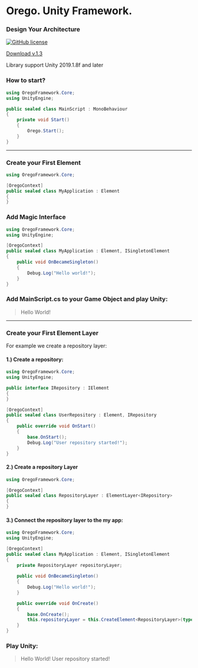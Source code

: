 # Orego. Unity Framework.
### Design Your Architecture
[![GitHub license](https://img.shields.io/badge/license-Apache%20License%202.0-blue.svg?style=flat)](https://www.apache.org/licenses/LICENSE-2.0)

[Download v.1.3](https://github.com/StarKRE/Orego/releases/download/v.1.3/Orego.unitypackage)

Library support Unity 2019.1.8f and later 

### How to start?

```csharp
using OregoFramework.Core;
using UnityEngine;

public sealed class MainScript : MonoBehaviour
{
    private void Start()
    {
        Orego.Start();
    }
}
```

---

### Create your First Element

```csharp
using OregoFramework.Core;

[OregoContext]
public sealed class MyApplication : Element
{
}
```

### Add Magic Interface

```csharp
using OregoFramework.Core;
using UnityEngine;

[OregoContext]
public sealed class MyApplication : Element, ISingletonElement
{
    public void OnBecameSingleton()
    {
        Debug.Log("Hello world!");
    }
}
```

### Add MainScript.cs to your Game Object and play Unity:
>  Hello World!

---

### Create your First Element Layer

For example we create a repository layer:

#### 1.) Create a repository:

```csharp
using OregoFramework.Core;
using UnityEngine;

public interface IRepository : IElement
{
}

[OregoContext]
public sealed class UserRepository : Element, IRepository
{
    public override void OnStart()
    {
        base.OnStart();
        Debug.Log("User repository started!");
    }
}
```
#### 2.) Create a repository Layer

```csharp
using OregoFramework.Core;

[OregoContext]
public sealed class RepositoryLayer : ElementLayer<IRepository>
{
}
```

#### 3.) Connect the repository layer to the my app:

```csharp
using OregoFramework.Core;
using UnityEngine;

[OregoContext]
public sealed class MyApplication : Element, ISingletonElement
{
    private RepositoryLayer repositoryLayer;
    
    public void OnBecameSingleton()
    {
        Debug.Log("Hello world!");
    }

    public override void OnCreate()
    {
        base.OnCreate();
        this.repositoryLayer = this.CreateElement<RepositoryLayer>(typeof(RepositoryLayer));
    }
}
```

### Play Unity:
>  Hello World!
>  User repository started!
